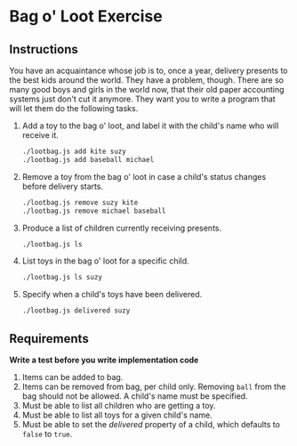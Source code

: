 # Bag o' Loot Exercise

## Instructions

You have an acquaintance whose job is to, once a year, delivery presents to the best kids around the world. They have a problem, though. There are so many good boys and girls in the world now, that their old paper accounting systems just don't cut it anymore. They want you to write a program that will let them do the following tasks.

1. Add a toy to the bag o' loot, and label it with the child's name who will receive it.

    ```bash
    ./lootbag.js add kite suzy
    ./lootbag.js add baseball michael
    ```

1. Remove a toy from the bag o' loot in case a child's status changes before delivery starts.

    ```bash
    ./lootbag.js remove suzy kite
    ./lootbag.js remove michael baseball
    ```

1. Produce a list of children currently receiving presents.

    ```bash
    ./lootbag.js ls
    ```

1. List toys in the bag o' loot for a specific child.

    ```bash
    ./lootbag.js ls suzy
    ```

1. Specify when a child's toys have been delivered.

    ```bash
    ./lootbag.js delivered suzy
    ```


## Requirements

**Write a test before you write implementation code**

1. Items can be added to bag.
1. Items can be removed from bag, per child only. Removing `ball` from the bag should not be allowed. A child's name must be specified.
1. Must be able to list all children who are getting a toy.
1. Must be able to list all toys for a given child's name.
1. Must be able to set the *delivered* property of a child, which defaults to `false` to `true`.


